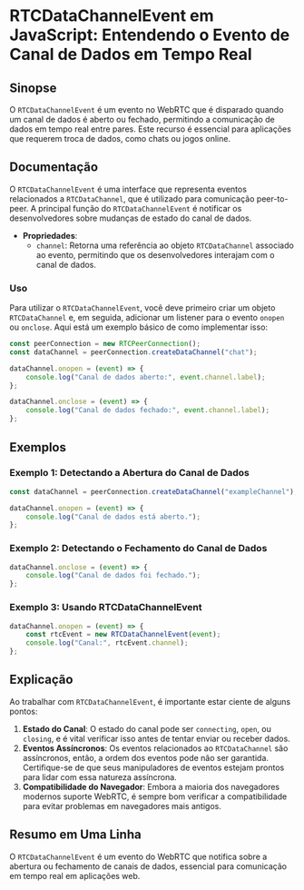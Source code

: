 <!--
Meta Description: # RTCDataChannelEvent em JavaScript: Entendendo o Evento de Canal de Dados em Tempo Real ## Sinopse O `RTCDataChannelEvent` é um evento no WebRTC que ...
Meta Keywords: dados, canal, rtcdatachannelevent, event, que
-->

# RTCDataChannelEvent em JavaScript: Entendendo o Evento de Canal de Dados em Tempo Real

## Sinopse
O `RTCDataChannelEvent` é um evento no WebRTC que é disparado quando um canal de dados é aberto ou fechado, permitindo a comunicação de dados em tempo real entre pares. Este recurso é essencial para aplicações que requerem troca de dados, como chats ou jogos online.

## Documentação
O `RTCDataChannelEvent` é uma interface que representa eventos relacionados a `RTCDataChannel`, que é utilizado para comunicação peer-to-peer. A principal função do `RTCDataChannelEvent` é notificar os desenvolvedores sobre mudanças de estado do canal de dados.

- **Propriedades**:
  - `channel`: Retorna uma referência ao objeto `RTCDataChannel` associado ao evento, permitindo que os desenvolvedores interajam com o canal de dados.

### Uso
Para utilizar o `RTCDataChannelEvent`, você deve primeiro criar um objeto `RTCDataChannel` e, em seguida, adicionar um listener para o evento `onopen` ou `onclose`. Aqui está um exemplo básico de como implementar isso:

```javascript
const peerConnection = new RTCPeerConnection();
const dataChannel = peerConnection.createDataChannel("chat");

dataChannel.onopen = (event) => {
    console.log("Canal de dados aberto:", event.channel.label);
};

dataChannel.onclose = (event) => {
    console.log("Canal de dados fechado:", event.channel.label);
};
```

## Exemplos
### Exemplo 1: Detectando a Abertura do Canal de Dados
```javascript
const dataChannel = peerConnection.createDataChannel("exampleChannel");

dataChannel.onopen = (event) => {
    console.log("Canal de dados está aberto.");
};
```

### Exemplo 2: Detectando o Fechamento do Canal de Dados
```javascript
dataChannel.onclose = (event) => {
    console.log("Canal de dados foi fechado.");
};
```

### Exemplo 3: Usando RTCDataChannelEvent
```javascript
dataChannel.onopen = (event) => {
    const rtcEvent = new RTCDataChannelEvent(event);
    console.log("Canal:", rtcEvent.channel);
};
```

## Explicação
Ao trabalhar com `RTCDataChannelEvent`, é importante estar ciente de alguns pontos:

1. **Estado do Canal**: O estado do canal pode ser `connecting`, `open`, ou `closing`, e é vital verificar isso antes de tentar enviar ou receber dados.
2. **Eventos Assíncronos**: Os eventos relacionados ao `RTCDataChannel` são assíncronos, então, a ordem dos eventos pode não ser garantida. Certifique-se de que seus manipuladores de eventos estejam prontos para lidar com essa natureza assíncrona.
3. **Compatibilidade do Navegador**: Embora a maioria dos navegadores modernos suporte WebRTC, é sempre bom verificar a compatibilidade para evitar problemas em navegadores mais antigos.

## Resumo em Uma Linha
O `RTCDataChannelEvent` é um evento do WebRTC que notifica sobre a abertura ou fechamento de canais de dados, essencial para comunicação em tempo real em aplicações web.